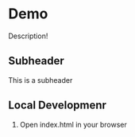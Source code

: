 # Demo

Description!


## Subheader
This is a subheader

## Local Developmenr
1. Open index.html in your browser
